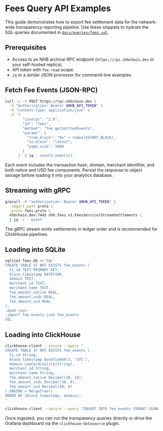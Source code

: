 # Fees Query API Examples

This guide demonstrates how to export fee settlement data for the network-wide transparency
reporting pipeline. Use these snippets to hydrate the SQL queries documented in
[`docs/queries/fees.sql`](../queries/fees.sql).

## Prerequisites

- Access to an NHB archival RPC endpoint (`https://rpc.nhbchain.dev` or your self-hosted replica).
- API token with `fee.read` scope.
- `jq` or a similar JSON processor for command-line examples.

## Fetch Fee Events (JSON-RPC)

```bash
curl -s -X POST https://rpc.nhbchain.dev \
  -H "Authorization: Bearer $NHB_API_TOKEN" \
  -H "Content-Type: application/json" \
  -d '{
        "jsonrpc": "2.0",
        "id": "fees",
        "method": "fee_getSettledEvents",
        "params": {
          "from_block": "0x" + toHex($START_BLOCK),
          "to_block": "latest",
          "page_size": 1000
        }
      }' | jq '.result.events[]'
```

Each event includes the transaction hash, domain, merchant identifier, and both native and USD fee
components. Persist the response to object storage before loading it into your analytics database.

## Streaming with gRPC

```bash
grpcurl -H "authorization: Bearer $NHB_API_TOKEN" \
  -import-path proto \
  -proto fees.proto \
  nhbchain.dev:7443 nhb.fees.v1.FeesService/StreamSettlements \
  | jq -c '.event'
```

The gRPC stream emits settlements in ledger order and is recommended for ClickHouse pipelines.

## Loading into SQLite

```bash
sqlite3 fees.db <<'SQL'
CREATE TABLE IF NOT EXISTS fee_events (
  tx_id TEXT PRIMARY KEY,
  block_timestamp DATETIME,
  domain TEXT,
  merchant_id TEXT,
  merchant_name TEXT,
  fee_amount_native REAL,
  fee_amount_usdc REAL,
  fee_amount_usd REAL
);
.mode json
.import fee-events.json fee_events
SQL
```

## Loading into ClickHouse

```bash
clickhouse-client --secure --query "
CREATE TABLE IF NOT EXISTS fee_events (
  tx_id String,
  block_timestamp DateTime64(3, 'UTC'),
  domain LowCardinality(String),
  merchant_id String,
  merchant_name String,
  fee_amount_native Decimal(38, 18),
  fee_amount_usdc Decimal(38, 6),
  fee_amount_usd Decimal(38, 6)
) ENGINE = MergeTree()
ORDER BY (block_timestamp, domain);
"

clickhouse-client --secure --query "INSERT INTO fee_events FORMAT JSONEachRow" < fee-events.ndjson
```

Once ingested, you can run the transparency queries directly or drive the Grafana dashboard via the
`clickhouse-datasource` plugin.
